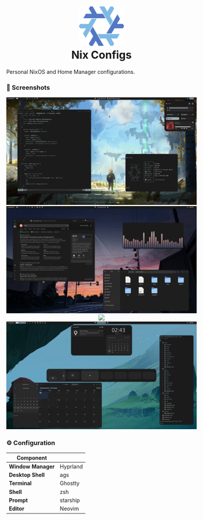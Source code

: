 <h1 align="center">
    <img src="./.github/assets/logo/nix.png" width=120px/>
    <br>
      Nix Configs
</h1>

Personal NixOS and Home Manager configurations.

### 📸 Screenshots

<p align="center">
    <img src="./.github/assets/screenshots/nvim.png">
    <img src="./.github/assets/screenshots/browser.png">
    <img src="./.github/assets/screenshots/launcher.png">
    <img src="./.github/assets/screenshots/overview.png">
</p>

### ⚙️ Configuration

| **Component** ||
| -------------- | --------------- |
| **Window Manager** | Hyprland |
| **Desktop Shell** | ags |
| **Terminal** | Ghostty |
| **Shell** | zsh |
| **Prompt** | starship |
| **Editor** | Neovim |

